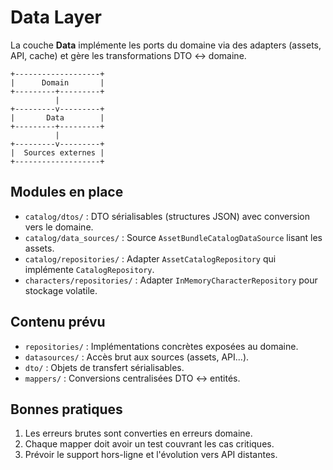 <!--
Fichier : lib/data/README.md
Rôle : Documenter la couche Data (adapters, sources, mapping).
Dépendances : Peut utiliser Flutter/Dart IO, packages externes.
Exemple d'usage : Lire avant d'ajouter un repository concret.
-->

# Data Layer

La couche **Data** implémente les ports du domaine via des adapters (assets, API, cache) et gère les transformations DTO ↔ domaine.

```
+-------------------+
|      Domain       |
+---------+---------+
          |
+---------v---------+
|       Data        |
+---------+---------+
          |
+---------v---------+
|  Sources externes |
+-------------------+
```

## Modules en place
- `catalog/dtos/` : DTO sérialisables (structures JSON) avec conversion vers le domaine.
- `catalog/data_sources/` : Source `AssetBundleCatalogDataSource` lisant les assets.
- `catalog/repositories/` : Adapter `AssetCatalogRepository` qui implémente `CatalogRepository`.
- `characters/repositories/` : Adapter `InMemoryCharacterRepository` pour stockage volatile.

## Contenu prévu
- `repositories/` : Implémentations concrètes exposées au domaine.
- `datasources/` : Accès brut aux sources (assets, API...).
- `dto/` : Objets de transfert sérialisables.
- `mappers/` : Conversions centralisées DTO ↔ entités.

## Bonnes pratiques
1. Les erreurs brutes sont converties en erreurs domaine.
2. Chaque mapper doit avoir un test couvrant les cas critiques.
3. Prévoir le support hors-ligne et l'évolution vers API distantes.

